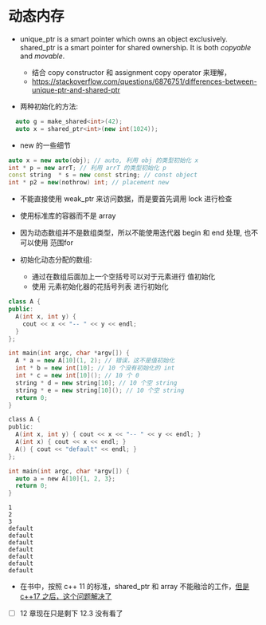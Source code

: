 # 动态内存

- unique_ptr is a smart pointer which owns an object exclusively. shared_ptr is a smart pointer for shared ownership. It is both *copyable* and *movable*.
  - 结合 copy constructor 和 assignment copy operator 来理解，
  - https://stackoverflow.com/questions/6876751/differences-between-unique-ptr-and-shared-ptr

- 两种初始化的方法:
```cpp
  auto g = make_shared<int>(42);
  auto x = shared_ptr<int>(new int(1024));
```


- new 的一些细节

```cpp
auto x = new auto(obj); // auto, 利用 obj 的类型初始化 x
int * p = new arrT; // 利用 arrT 的类型初始化 p
const string  * s = new const string; // const object
int * p2 = new(nothrow) int; // placement new
```

- 不能直接使用 weak_ptr 来访问数据，而是要首先调用 lock 进行检查

- 使用标准库的容器而不是 array

- 因为动态数组并不是数组类型，所以不能使用迭代器 begin 和 end 处理, 也不可以使用 范围for

- 初始化动态分配的数组: 
  - 通过在数组后面加上一个空括号可以对于元素进行 值初始化
  - 使用 元素初始化器的花括号列表 进行初始化

```cpp
class A {
public:
  A(int x, int y) {
    cout << x << "-- " << y << endl;
  }
};

int main(int argc, char *argv[]) {
  A * a = new A[10](1, 2); // 错误，这不是值初始化
  int * b = new int[10]; // 10 个没有初始化的 int
  int * c = new int[10](); // 10 个 0
  string * d = new string[10]; // 10 个空 string
  string * e = new string[10](); // 10 个空 string
  return 0; 
}
```

```c
class A {
public:
  A(int x, int y) { cout << x << "-- " << y << endl; }
  A(int x) { cout << x << endl; }
  A() { cout << "default" << endl; }
};

int main(int argc, char *argv[]) {
  auto a = new A[10]{1, 2, 3};
  return 0;
}
```
```
1
2
3
default
default
default
default
default
default
default
```

- 在书中，按照 c++ 11 的标准，shared_ptr 和 array 不能融洽的工作，[但是 c++17 之后，这个问题解决了](https://stackoverflow.com/questions/30282864/how-to-index-into-c-shared-ptr-unique-ptr-array)

- [ ] 12 章现在只是剩下 12.3 没有看了
